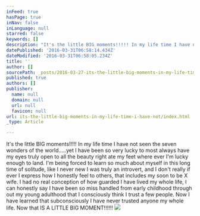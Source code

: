 ```yaml
---
inFeed: true
hasPage: true
inNav: false
inLanguage: null
starred: false
keywords: []
description: "It's the little BIG moments!!!!! In my life time I have not seen the seven wonders of the world.....yet I have been so very lucky to most always have my eyes truly open to all the beauty right ate my feet where ever I'm lucky enough to land. I'm being forced to learn so much about myself in this long time of solitude, like I never new I was truly an introvert, and I don't really if ever I express how I honestly feel to others, that includes my soon to be X wife. I had no real conception of how guarded I have lived my whole life, I can honestly say I have been so miss handled from early childhood through out my young adulthood that I consciously think I trust a few people. Now I have learned that subconsciously I have never trusted anyone my whole life. Now that IS A LITTLE BIG MOMENT!!!!!!"
datePublished: '2016-03-31T06:58:14.434Z'
dateModified: '2016-03-31T06:58:05.234Z'
title: ''
author: []
sourcePath: _posts/2016-03-27-its-the-little-big-moments-in-my-life-time-i-have-not.md
published: true
authors: []
publisher:
  name: null
  domain: null
  url: null
  favicon: null
url: its-the-little-big-moments-in-my-life-time-i-have-not/index.html
_type: Article

---
```

It's the little BIG moments!!!!! In my life time I have not seen the seven wonders of the world.....yet I have been so very lucky to most always have my eyes truly open to all the beauty right ate my feet where ever I'm lucky enough to land. I'm being forced to learn so much about myself in this long time of solitude, like I never new I was truly an introvert, and I don't really if ever I express how I honestly feel to others, that includes my soon to be X wife. I had no real conception of how guarded I have lived my whole life, I can honestly say I have been so miss handled from early childhood through out my young adulthood that I consciously think I trust a few people. Now I have learned that subconsciously I have never trusted anyone my whole life. Now that IS A LITTLE BIG MOMENT!!!!!!
![](https://the-grid-user-content.s3-us-west-2.amazonaws.com/099e3ed9-1fa9-4428-90dd-795b5b7478ef.jpg)